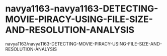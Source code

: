 # navya1163-navya1163-DETECTING-MOVIE-PIRACY-USING-FILE-SIZE-AND-RESOLUTION-ANALYSIS
navya1163/navya1163-DETECTING-MOVIE-PIRACY-USING-FILE-SIZE-AND-RESOLUTION-ANALYSIS
